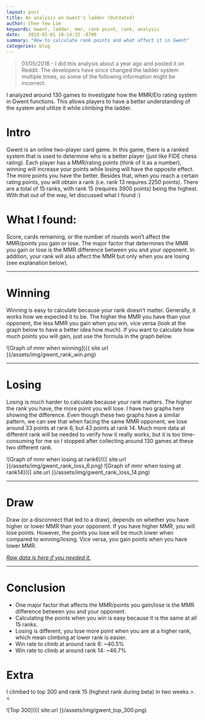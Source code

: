 ```yaml
---
layout: post
title: An analysis on Gwent's ladder (Outdated)
author: Chee Yew Lim
keywords: Gwent, ladder, mmr, rank point, rank, analysis 
date:   2018-05-01 10:14:32 -0700
summary: "How to calculate rank points and what affect it in Gwent"
categories: blog
---
```


> 01/05/2018 - I did this analysis about a year ago and posted it on Reddit. The developers have since changed the ladder system multiple times, so some of the following information might be incorrect.  

I analyzed around 130 games to investigate how the MMR/Elo rating system in Gwent functions. This allows players to have a better understanding of the system and utilize it while climbing the ladder.  

# Intro 
Gwent is an online two-player card game. In this game, there is a ranked system that is used to determine who is a better player (just like FIDE chess rating). Each player has a MMR/rating points (think of it as a number), winning will increase your points while losing will have the opposite effect.
The more points you have the better. Besides that, when you reach a certain rating points, you will obtain a rank (i.e. rank 13 requires 2250 points). There are a total of 15 ranks, with rank 15 (requires 3900 points) being the highest. 
With that out of the way, let discussed what I found :)    

# What I found:
Score, cards remaining, or the number of rounds won’t affect the MMR/points you gain or lose. The major factor that determines the MMR you gain or lose is the MMR difference between you and your opponent. 
In addition, your rank will also affect the MMR but only when you are losing (see explanation below).   

---
    
# Winning  
Winning is easy to calculate because your rank doesn’t matter. Generally, it works how we expected it to be. The higher the MMR you have than your opponent, the less MMR you gain when you win, vice versa (look at the graph below to have a better idea how much). 
If you want to calculate how much points you will gain, just use the formula in the graph below. 

![Graph of mmr when winning]({{ site.url }}/assets/img/gwent_rank_win.png)

---

# Losing
Losing is much harder to calculate because your rank matters. The higher the rank you have, the more point you will lose. I have two graphs here showing the difference. 
Even though these two graphs have a similar pattern, we can see that when facing the same MMR opponent, we lose around 33 points at rank 6, but 43 points at rank 14. Much more data at different rank will be needed to verify how it really works, but it is too time-consuming for me so I stopped after collecting around 130 games at these two different rank.  

![Graph of mmr when losing at rank6]({{ site.url }}/assets/img/gwent_rank_loss_6.png)
![Graph of mmr when losing at rank14]({{ site.url }}/assets/img/gwent_rank_loss_14.png)

---

# Draw
Draw (or a disconnect that led to a draw), depends on whether you have higher or lower MMR than your opponent. If you have higher MMR, you will lose points. 
However, the points you lose will be much lower when compared to winning/losing. Vice versa, you gain points when you have lower MMR. 

[*Raw data is here if you needed it.*][raw-data] 

---

# Conclusion 
- One major factor that affects the MMR/points you gain/lose is the MMR difference between you and your opponent.
- Calculating the points when you win is easy because it is the same at all 15 ranks.
- Losing is different, you lose more point when you are at a higher rank, which mean climbing at lower rank is easier.
- Win rate to climb at around rank 6: ~40.5%
- Win rate to climb at around rank 14: ~46.7%

# Extra 
I climbed to top 300 and rank 15 (highest rank during beta) in two weeks >.<

![Top 300]({{ site.url }}/assets/img/gwent_top_300.png)


[raw-data]: https://docs.google.com/spreadsheets/d/1Q7Wi6Go1ahuDGGp2q5DeuFGslv2eIEoNWq_X62edY5M/edit#gid=0